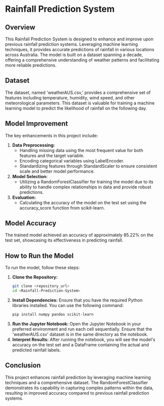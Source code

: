 # Rainfall Prediction System

## Overview
This Rainfall Prediction System is designed to enhance and improve upon previous rainfall prediction systems. Leveraging machine learning techniques, it provides accurate predictions of rainfall in various locations across Australia. The model is built on a dataset spanning a decade, offering a comprehensive understanding of weather patterns and facilitating more reliable predictions.

## Dataset
The dataset, named 'weatherAUS.csv,' provides a comprehensive set of features including temperature, humidity, wind speed, and other meteorological parameters. This dataset is valuable for training a machine learning model to predict the likelihood of rainfall on the following day.

## Model Improvement
The key enhancements in this project include:
1. **Data Preprocessing:**
    - Handling missing data using the most frequent value for both features and the target variable.
    - Encoding categorical variables using LabelEncoder.
    - Standardizing features through StandardScaler to ensure consistent scale and better model performance.
2. **Model Selection:**
    - Utilizing a RandomForestClassifier for training the model due to its ability to handle complex relationships in data and provide robust predictions.
3. **Evaluation:**
    - Calculating the accuracy of the model on the test set using the accuracy_score function from scikit-learn.

## Model Accuracy
The trained model achieved an accuracy of approximately 85.22% on the test set, showcasing its effectiveness in predicting rainfall.

## How to Run the Model
To run the model, follow these steps:
1. **Clone the Repository:**
   ```bash
   git clone <repository_url>
   cd <Rainfall-Prediction-System>
2. **Install Dependencies:**
Ensure that you have the required Python libraries installed. You can use the following command:
   ```bash
   pip install numpy pandas scikit-learn
3. **Run the Jupyter Notebook:**
Open the Jupyter Notebook in your preferred environment and run each cell sequentially. Ensure that the 'weatherAUS.csv' dataset is in the same directory as the notebook.
4. **Interpret Results:**
After running the notebook, you will see the model's accuracy on the test set and a DataFrame containing the actual and predicted rainfall labels.

## Conclusion
This project enhances rainfall prediction by leveraging machine learning techniques and a comprehensive dataset. The RandomForestClassifier demonstrates its capability in capturing complex patterns within the data, resulting in improved accuracy compared to previous rainfall prediction systems.
